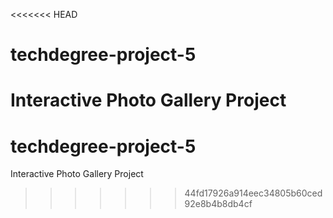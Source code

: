 <<<<<<< HEAD
# techdegree-project-5
 Interactive Photo Gallery Project
=======
# techdegree-project-5
 Interactive Photo Gallery Project
>>>>>>> 44fd17926a914eec34805b60ced92e8b4b8db4cf
